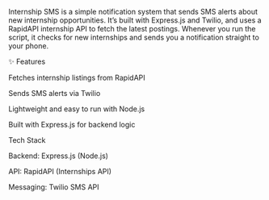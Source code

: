 Internship SMS is a simple notification system that sends SMS alerts about new internship opportunities.
It’s built with Express.js and Twilio, and uses a RapidAPI internship API to fetch the latest postings. Whenever you run the script, it checks for new internships and sends you a notification straight to your phone.

✨ Features

 Fetches internship listings from RapidAPI

 Sends SMS alerts via Twilio

 Lightweight and easy to run with Node.js

 Built with Express.js for backend logic

 Tech Stack

Backend: Express.js (Node.js)

API: RapidAPI (Internships API)

Messaging: Twilio SMS API

